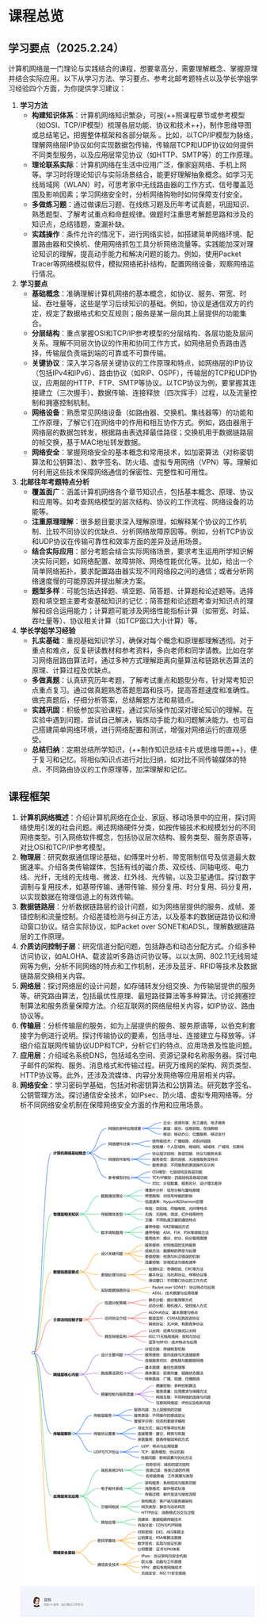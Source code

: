 # 课程总览
## 学习要点（2025.2.24）
计算机网络是一门理论与实践结合的课程，想要拿高分，需要理解概念、掌握原理并结合实际应用。以下从学习方法、学习要点、参考北邮考题特点以及学长学姐学习经验四个方面，为你提供学习建议：

1. **学习方法**
    - **构建知识体系**：计算机网络知识繁杂，可按{++照课程章节或参考模型（如OSI、TCP/IP模型）梳理各层功能、协议和技术++}，制作思维导图或总结笔记，把握整体框架和各部分联系 。比如，以TCP/IP模型为脉络，理解网络层IP协议如何实现数据包传输，传输层TCP和UDP协议如何提供不同类型服务，以及应用层常见协议（如HTTP、SMTP等）的工作原理。
    - **理论联系实际**：计算机网络在生活中应用广泛，像家庭网络、手机上网等。学习时将理论知识与实际场景结合，能更好理解抽象概念。如学习无线局域网（WLAN）时，可思考家中无线路由器的工作方式、信号覆盖范围及影响因素；学习网络安全时，分析网络购物时如何保障支付安全。
    - **多做练习题**：通过做课后习题、在线练习题及历年考试真题，巩固知识、熟悉题型、了解考试重点和命题规律。做题时注重思考解题思路和涉及的知识点，总结错题，查漏补缺。
    - **实践操作**：条件允许的情况下，进行网络实验，如搭建简单网络环境、配置路由器和交换机、使用网络抓包工具分析网络流量等。实践能加深对理论知识的理解，提高动手能力和解决问题的能力。例如，使用Packet Tracer等网络模拟软件，模拟网络拓扑结构，配置网络设备，观察网络运行情况。
2. **学习要点**
    - **基础概念**：准确理解计算机网络的基本概念，如协议、服务、带宽、时延、吞吐量等，这些是学习后续知识的基础。例如，协议是通信双方的约定，规定了数据格式和交互规则；服务是某一层向其上层提供的功能集合。
    - **分层结构**：重点掌握OSI和TCP/IP参考模型的分层结构、各层功能及层间关系。理解不同层次协议的作用和协同工作方式，如网络层负责路由选择，传输层负责端到端的可靠或不可靠传输。
    - **关键协议**：深入学习各层关键协议的工作原理和特点，如网络层的IP协议（包括IPv4和IPv6）、路由协议（如RIP、OSPF），传输层的TCP和UDP协议，应用层的HTTP、FTP、SMTP等协议。以TCP协议为例，要掌握其连接建立（三次握手）、数据传输、连接释放（四次挥手）过程，以及流量控制和拥塞控制机制。
    - **网络设备**：熟悉常见网络设备（如路由器、交换机、集线器等）的功能和工作原理，了解它们在网络中的作用和相互协作方式。例如，路由器用于网络层的数据包转发，根据路由表选择最佳路径；交换机用于数据链路层的帧交换，基于MAC地址转发数据。
    - **网络安全**：掌握网络安全的基本概念和常用技术，如加密算法（对称密钥算法和公钥算法）、数字签名、防火墙、虚拟专用网络（VPN）等。理解如何利用这些技术保障网络通信的保密性、完整性和可用性。
3. **北邮往年考题特点分析**
    - **覆盖面广**：涵盖计算机网络各个章节知识点，包括基本概念、原理、协议和应用等。如考查网络模型的层次结构、协议的工作流程、网络设备的功能等。
    - **注重原理理解**：很多题目要求深入理解原理，如解释某个协议的工作机制、比较不同协议的优缺点、分析网络故障原因等。例如，分析TCP协议和UDP协议在传输可靠性和效率方面的差异及适用场景。
    - **结合实际应用**：部分考题会结合实际网络场景，要求考生运用所学知识解决实际问题，如网络配置、故障排除、网络性能优化等。比如，给出一个简单网络拓扑，要求配置路由器实现不同网络段之间的通信；或者分析网络速度慢的可能原因并提出解决方案。
    - **题型多样**：可能包括选择题、填空题、简答题、计算题和论述题等。选择题和填空题主要考查基础知识的记忆；简答题和论述题考查对知识点的理解和综合运用能力；计算题可能涉及网络性能指标计算（如带宽、时延、吞吐量等）、协议相关计算（如TCP窗口大小计算）等。 
4. **学长学姐学习经验**
    - **扎实基础**：重视基础知识学习，确保对每个概念和原理都理解透彻。对于重点和难点，反复研读教材和参考资料，多向老师和同学请教。比如在学习网络层路由算法时，通过多种方式理解距离向量算法和链路状态算法的原理、计算过程及优缺点。
    - **多做真题**：认真研究历年考题，了解考试重点和题型分布，针对常考知识点重点复习。通过做真题熟悉答题思路和技巧，提高答题速度和准确性。做完真题后，仔细分析答案，总结解题方法和易错点。
    - **实践巩固**：积极参加实验课程，通过实际操作加深对理论知识的理解。在实验中遇到问题，尝试自己解决，锻炼动手能力和问题解决能力。也可自己搭建简单网络环境，进行网络配置和测试，增强对网络运行的直观感受。
    - **总结归纳**：定期总结所学知识，{++制作知识总结卡片或思维导图++}，便于复习和记忆。将相似知识点进行对比归纳，如对比不同传输媒体的特点、不同路由协议的工作原理等，加深理解和记忆。 
## 课程框架
1. **计算机网络概述**：介绍计算机网络在企业、家庭、移动场景中的应用，探讨网络使用引发的社会问题。阐述网络硬件分类，如按传输技术和规模划分的不同网络类型。引入网络软件概念，包括协议层次结构、服务类型、服务原语等，对比OSI和TCP/IP参考模型。
2. **物理层**：研究数据通信理论基础，如傅里叶分析、带宽限制信号及信道最大数据速率。介绍各类传输媒体，包括有线的磁介质、双绞线、同轴电缆、电力线、光纤，无线的无线电、微波、红外线、光传输，以及卫星通信。探讨数字调制与复用技术，如基带传输、通带传输、频分复用、时分复用、码分复用，以实现数据在物理信道上的有效传输。
3. **数据链路层**：分析数据链路层的设计问题，如为网络层提供的服务、成帧、差错控制和流量控制。介绍差错检测与纠正方法，以及基本的数据链路协议和滑动窗口协议。结合实际协议，如Packet over SONET和ADSL，理解数据链路层的工作原理。
4. **介质访问控制子层**：研究信道分配问题，包括静态和动态分配方式。介绍多种访问协议，如ALOHA、载波监听多路访问协议等。以以太网、802.11无线局域网等为例，分析不同网络的特点和工作机制，还涉及蓝牙、RFID等技术及数据链路层交换相关内容。
5. **网络层**：探讨网络层的设计问题，如存储转发分组交换、为传输层提供的服务等。研究路由算法，包括最优性原理、最短路径算法等多种算法。讨论拥塞控制算法和服务质量保障方法。介绍互联网的网络层相关内容，如IP协议、路由协议等。
6. **传输层**：分析传输层的服务，如为上层提供的服务、服务原语等，以伯克利套接字为例进行说明。探讨传输协议的要素，包括寻址、连接建立与释放等。详细介绍互联网传输协议UDP和TCP，分析它们的特点、应用场景及性能问题。
7. **应用层**：介绍域名系统DNS，包括域名空间、资源记录和名称服务器。探讨电子邮件的架构、服务、消息格式和传输过程。研究万维网的架构、网页类型、HTTP协议等。此外，还涉及流媒体、内容分发网络等应用层相关内容。
8. **网络安全**：学习密码学基础，包括对称密钥算法和公钥算法。研究数字签名、公钥管理方法。探讨通信安全技术，如IPsec、防火墙、虚拟专用网络等。分析不同网络安全机制在保障网络安全方面的作用和应用场景。 
![exported_image.png](exported_image.png)